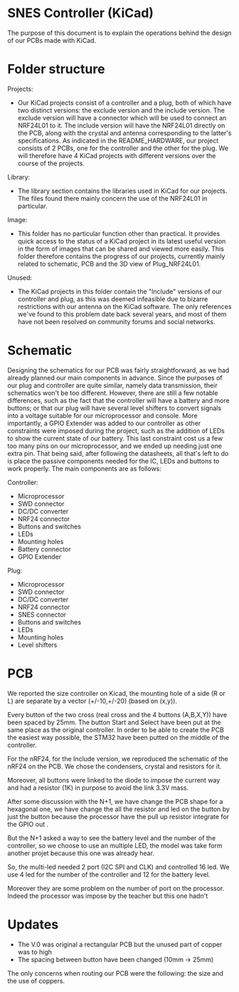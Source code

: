 # SNES Controller (KiCad)

The purpose of this document is to explain the operations behind the design of our PCBs made with KiCad.

# Folder structure

Projects:
- Our KiCad projects consist of a controller and a plug, both of which have two distinct versions: the exclude version and the include version. The exclude version will have a connector which will be used to connect an NRF24L01 to it. The include version will have the NRF24L01 directly on the PCB, along with the crystal and antenna corresponding to the latter's specifications. As indicated in the README_HARDWARE, our project consists of 2 PCBs, one for the controller and the other for the plug. We will therefore have 4 KiCad projects with different versions over the course of the projects.

Library:
- The library section contains the libraries used in KiCad for our projects. The files found there mainly concern the use of the NRF24L01 in particular.

Image:
- This folder has no particular function other than practical. It provides quick access to the status of a KiCad project in its latest useful version in the form of images that can be shared and viewed more easily. This folder therefore contains the progress of our projects, currently mainly related to schematic, PCB and the 3D view of Plug_NRF24L01.

Unused:
- The KiCad projects in this folder contain the "Include" versions of our controller and plug, as this was deemed infeasible due to bizarre restrictions with our antenna on the KiCad software. The only references we've found to this problem date back several years, and most of them have not been resolved on community forums and social networks.

# Schematic

Designing the schematics for our PCB was fairly straightforward, as we had already planned our main components in advance. Since the purposes of our plug and controller are quite similar, namely data transmission, their schematics won't be too different. However, there are still a few notable differences, such as the fact that the controller will have a battery and more buttons; or that our plug will have several level shifters to convert signals into a voltage suitable for our microprocessor and console. More importantly, a GPIO Extender was added to our controller as other constraints were imposed during the project, such as the addition of LEDs to show the current state of our battery. This last constraint cost us a few too many pins on our microprocessor, and we ended up needing just one extra pin. That being said, after following the datasheets, all that's left to do is place the passive components needed for the IC, LEDs and buttons to work properly. The main components are as follows:

Controller:
- Microprocessor
- SWD connector
- DC/DC converter
- NRF24 connector
- Buttons and switches
- LEDs
- Mounting holes
- Battery connector
- GPIO Extender

Plug:
- Microprocessor
- SWD connector
- DC/DC converter
- NRF24 connector
- SNES connector
- Buttons and switches
- LEDs
- Mounting holes
- Level shifters

# PCB

We reported the size controller on Kicad, the mounting hole of a side (R or L) are separate by a vector (+/-10,+/-20) (based on (x,y)).

Every button of the two cross (real cross and the 4 buttons (A,B,X,Y)) have been spaced by 25mm. The button Start and Select have been put at the same place as the original controller.
In order to be able to create the PCB the easiest way possible, the STM32 have been putted on the middle of the controller.

For the nRF24, for the Include version, we reproduced the schematic of the nRF24 on the PCB. We chose the condensers, crystal and resistors for it.

Moreover, all buttons were linked to the diode to impose the current way and had a resistor (1K) in purpose to avoid the link 3.3V mass.

After some discussion with the N+1, we have change the PCB shape for a hexagonal one, we have change the all the resistor and led on the button by just the button because the processor have the pull up resistor integrate for the GPIO out .

But the N+1 asked a way to see the battery level and the number of the controller, so we choose to use an multiple LED, the model was take form another projet because this one was already hear.

So, the multi-led needed 2 port (I2C SPI and CLK) and controlled 16 led. We use 4 led for the number of the controller and 12 for the battery level.

Moreover they are some problem on the number of port on the processor. Indeed the processor was impose by the teacher but this one hadn't 


# Updates

- The V.0 was original a rectangular PCB but the unused part of copper was to high
- The spacing between button have been changed (10mm -> 25mm)

The only concerns when routing our PCB were the following: the size and the use of coppers.
